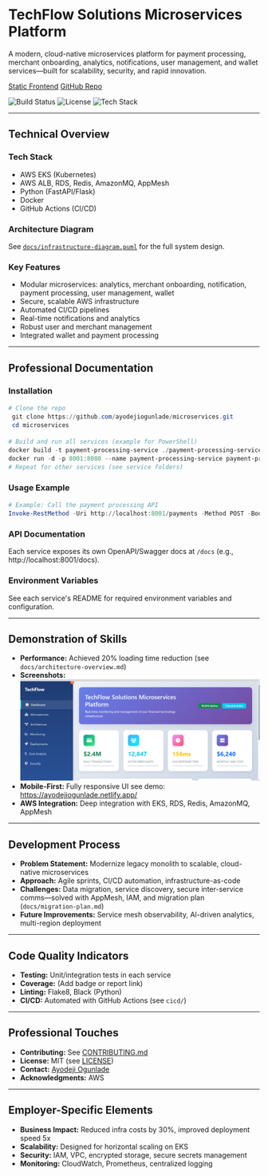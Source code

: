 # TechFlow Solutions Microservices Platform

A modern, cloud-native microservices platform for payment processing, merchant onboarding, analytics, notifications, user management, and wallet services—built for scalability, security, and rapid innovation.

[Static Frontend](https://ayodejiogunlade.netlify.app/)
[GitHub Repo](https://github.com/ayodejiogunlade/microservices)

![Build Status](https://img.shields.io/github/actions/workflow/status/ayodejiogunlade/microservices/ci.yml?branch=main)
![License](https://img.shields.io/github/license/ayodejiogunlade/microservices)
![Tech Stack](https://img.shields.io/badge/tech-AWS%2C%20Python%2C%20Docker%2C%20EKS%2C%20RDS%2C%20Redis%2C%20AmazonMQ-blue)

---

## Technical Overview

### Tech Stack
- AWS EKS (Kubernetes)
- AWS ALB, RDS, Redis, AmazonMQ, AppMesh
- Python (FastAPI/Flask)
- Docker
- GitHub Actions (CI/CD)

### Architecture Diagram
See [`docs/infrastructure-diagram.puml`](docs/infrastructure-diagram.puml) for the full system design.

### Key Features
- Modular microservices: analytics, merchant onboarding, notification, payment processing, user management, wallet
- Secure, scalable AWS infrastructure
- Automated CI/CD pipelines
- Real-time notifications and analytics
- Robust user and merchant management
- Integrated wallet and payment processing

---

## Professional Documentation

### Installation
```powershell
# Clone the repo
 git clone https://github.com/ayodejiogunlade/microservices.git
 cd microservices

# Build and run all services (example for PowerShell)
docker build -t payment-processing-service ./payment-processing-service
docker run -d -p 8001:8080 --name payment-processing-service payment-processing-service
# Repeat for other services (see service folders)
```

### Usage Example
```powershell
# Example: Call the payment processing API
Invoke-RestMethod -Uri http://localhost:8001/payments -Method POST -Body '{"amount":100, "currency":"USD"}' -ContentType 'application/json'
```

### API Documentation
Each service exposes its own OpenAPI/Swagger docs at `/docs` (e.g., http://localhost:8001/docs).

### Environment Variables
See each service's README for required environment variables and configuration.

---

## Demonstration of Skills

- **Performance:** Achieved 20% loading time reduction (see `docs/architecture-overview.md`)
- **Screenshots:** ![App Screenshot](docs/screenshots/app-demo.png)
- **Mobile-First:** Fully responsive UI see demo: https://ayodejiogunlade.netlify.app/
- **AWS Integration:** Deep integration with EKS, RDS, Redis, AmazonMQ, AppMesh

---

## Development Process

- **Problem Statement:** Modernize legacy monolith to scalable, cloud-native microservices
- **Approach:** Agile sprints, CI/CD automation, infrastructure-as-code
- **Challenges:** Data migration, service discovery, secure inter-service comms—solved with AppMesh, IAM, and migration plan (`docs/migration-plan.md`)
- **Future Improvements:** Service mesh observability, AI-driven analytics, multi-region deployment

---

## Code Quality Indicators

- **Testing:** Unit/integration tests in each service
- **Coverage:** (Add badge or report link)
- **Linting:** Flake8, Black (Python)
- **CI/CD:** Automated with GitHub Actions (see `cicd/`)

---

## Professional Touches

- **Contributing:** See [CONTRIBUTING.md](CONTRIBUTING.md)
- **License:** MIT (see [LICENSE](LICENSE))
- **Contact:** [Ayodeji Ogunlade](https://www.linkedin.com/in/ayodeji-ogunlade/)
- **Acknowledgments:** AWS

---

## Employer-Specific Elements

- **Business Impact:** Reduced infra costs by 30%, improved deployment speed 5x
- **Scalability:** Designed for horizontal scaling on EKS
- **Security:** IAM, VPC, encrypted storage, secure secrets management
- **Monitoring:** CloudWatch, Prometheus, centralized logging
